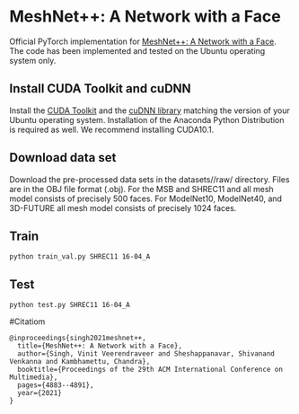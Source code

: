 # MeshNet++: A Network with a Face
Official PyTorch implementation for [MeshNet++: A Network with a Face](https://dl.acm.org/doi/abs/10.1145/3474085.3475468). The code has been implemented and tested on the Ubuntu operating system only.

## Install CUDA Toolkit and cuDNN
Install the [CUDA Toolkit](https://developer.nvidia.com/cuda-toolkit) and the [cuDNN library](https://developer.nvidia.com/rdp/cudnn-archive) matching the version of your Ubuntu operating system. Installation of the Anaconda Python Distribution is required as well. We recommend installing CUDA10.1.


## Download data set
Download the pre-processed data sets in the datasets/<dataset>/raw/ directory. Files are in the OBJ file format (.obj). For the MSB and SHREC11 and all mesh model consists of precisely 500 faces. For ModelNet10, ModelNet40, and 3D-FUTURE all mesh model consists of precisely 1024 faces.

## Train
```
python train_val.py SHREC11 16-04_A
```

## Test
```
python test.py SHREC11 16-04_A
```

#Citatiom
```
@inproceedings{singh2021meshnet++,
  title={MeshNet++: A Network with a Face},
  author={Singh, Vinit Veerendraveer and Sheshappanavar, Shivanand Venkanna and Kambhamettu, Chandra},
  booktitle={Proceedings of the 29th ACM International Conference on Multimedia},
  pages={4883--4891},
  year={2021}
}
```
